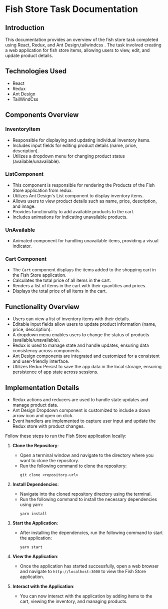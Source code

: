 # Fish Store Task Documentation

## Introduction
This documentation provides an overview of the fish store task completed using React, Redux, and Ant Design,tailwindcss . The task involved creating a web application for fish store items, allowing users to view, edit, and update product details.

## Technologies Used
- React
- Redux
- Ant Design
- TailWindCss

## Components Overview

### InventoryItem
- Responsible for displaying and updating individual inventory items.
- Includes input fields for editing product details (name, price, description).
- Utilizes a dropdown menu for changing product status (available/unavailable).

### ListComponent
  - This component is responsible for rendering the Products of the Fish Store application from redux.
  - Utilizes Ant Design's List component to display inventory items.
  - Allows users to view product details such as name, price, description, and image.
  - Provides functionality to add available products to the cart.
  - Includes animations for indicating unavailable products.

### UnAvailable
- Animated component for handling unavailable items, providing a visual indicator.

### Cart Component
  - The `Cart` component displays the items added to the shopping cart in the Fish Store application.
  - Calculates the total price of all items in the cart.
  - Renders a list of items in the cart with their quantities and prices.
  - Displays the total price of all items in the cart.

## Functionality Overview
- Users can view a list of inventory items with their details.
- Editable input fields allow users to update product information (name, price, description).
- A dropdown menu enables users to change the status of products (available/unavailable).
- Redux is used to manage state and handle updates, ensuring data consistency across components.
- Ant Design components are integrated and customized for a consistent and user-friendly interface.
- Utilizes Redux Persist to save the app data in the local storage, ensuring persistence of app state across sessions.

## Implementation Details
- Redux actions and reducers are used to handle state updates and manage product data.
- Ant Design Dropdown component is customized to include a down arrow icon and open on click.
- Event handlers are implemented to capture user input and update the Redux store with product changes.


Follow these steps to run the Fish Store application locally:

1. **Clone the Repository**: 
   - Open a terminal window and navigate to the directory where you want to clone the repository.
   - Run the following command to clone the repository:
     ```
     git clone <repository-url>
     ```

2. **Install Dependencies**:
   - Navigate into the cloned repository directory using the terminal.
   - Run the following command to install the necessary dependencies using yarn:
     ```
     yarn install
     ```

3. **Start the Application**:
   - After installing the dependencies, run the following command to start the application:
     ```
     yarn start
     ```

4. **View the Application**:
   - Once the application has started successfully, open a web browser and navigate to `http://localhost:3000` to view the Fish Store application.

5. **Interact with the Application**:
   - You can now interact with the application by adding items to the cart, viewing the inventory, and managing products.
